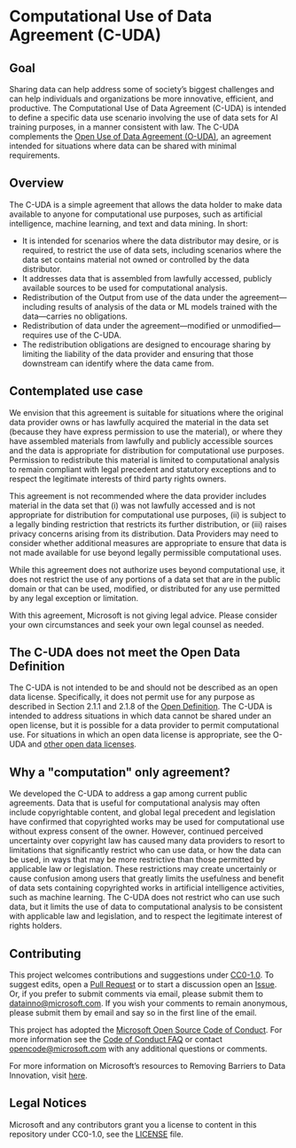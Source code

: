 

# Computational Use of Data Agreement (C-UDA)

## Goal

Sharing data can help address some of society’s biggest challenges and can help individuals and organizations be more innovative, efficient, and productive. The Computational Use of Data Agreement (C-UDA) is intended to define a specific data use scenario involving the use of data sets for AI training purposes, in a manner consistent with law. The C-UDA complements the [Open Use of Data Agreement (O-UDA)](https://github.com/microsoft/Open-Use-of-Data-Agreement/), an agreement intended for situations where data can be shared with minimal requirements.

## Overview

The C-UDA is a simple agreement that allows the data holder to make data available to anyone for computational use purposes, such as artificial intelligence, machine learning, and text and data mining.  In short:

*	It is intended for scenarios where the data distributor may desire, or is required, to restrict the use of data sets, including scenarios where the data set contains material not owned or controlled by the data distributor.
*	It addresses data that is assembled from lawfully accessed, publicly available sources to be used for computational analysis.
*	Redistribution of the Output from use of the data under the agreement—including results of analysis of the data or ML models trained with the data—carries no obligations.
*	Redistribution of data under the agreement—modified or unmodified—requires use of the C-UDA.
*	The redistribution obligations are designed to encourage sharing by limiting the liability of the data provider and ensuring that those downstream can identify where the data came from.

## Contemplated use case

We envision that this agreement is suitable for situations where the original data provider owns or has lawfully acquired the material in the data set (because they have express permission to use the material), or where they have assembled materials from lawfully and publicly accessible sources and the data is appropriate for distribution for computational use purposes. Permission to redistribute this material is limited to computational analysis to remain compliant with legal precedent and statutory exceptions and to respect the legitimate interests of third party rights owners.

This agreement is not recommended where the data provider includes material in the data set that (i) was not lawfully accessed and is not appropriate for distribution for computational use purposes, (ii) is subject to a legally binding restriction that restricts its further distribution, or (iii) raises privacy concerns arising from its distribution. Data Providers may need to consider whether additional measures are appropriate to ensure that data is not made available for use beyond legally permissible computational uses.

While this agreement does not authorize uses beyond computational use, it does not restrict the use of any portions of a data set that are in the public domain or that can be used, modified, or distributed for any use permitted by any legal exception or limitation.

With this agreement, Microsoft is not giving legal advice. Please consider your own circumstances and seek your own legal counsel as needed.

## The C-UDA does not meet the Open Data Definition
The C-UDA is not intended to be and should not be described as an open data license. Specifically, it does not permit use for any purpose as described in Section 2.1.1 and 2.1.8 of the [Open Definition](https://opendefinition.org/od/2.1/en/). The C-UDA is intended to address situations in which data cannot be shared under an open license, but it is possible for a data provider to permit computational use. For situations in which an open data license is appropriate, see the O-UDA and [other open data licenses](https://github.com/microsoft/Open-Use-of-Data-Agreement#why-a-new-license).

## Why a "computation" only agreement?

We developed the C-UDA to address a gap among current public agreements.  Data that is useful for computational analysis may often include copyrightable content, and global legal precedent and legislation have confirmed that copyrighted works may be used for computational use without express consent of the owner. However, continued perceived uncertainty over copyright law has caused many data providers to resort to limitations that significantly restrict who can use data, or how the data can be used, in ways that may be more restrictive than those permitted by applicable law or legislation. These restrictions may create uncertainly or cause confusion among users that greatly limits the usefulness and benefit of data sets containing copyrighted works in artificial intelligence activities, such as machine learning. The C-UDA does not restrict who can use such data, but it limits the use of data to computational analysis to be consistent with applicable law and legislation, and to respect the legitimate interest of rights holders.

## Contributing

This project welcomes contributions and suggestions under [CC0-1.0](https://creativecommons.org/share-your-work/public-domain/cc0/). To suggest edits, open a [Pull Request](https://help.github.com/en/articles/editing-files-in-another-users-repository) or to start a discussion open an [Issue](https://help.github.com/en/articles/creating-an-issue). Or, if you prefer to submit comments via email, please submit them to [datainno@microsoft.com](mailto:datainno@microsoft.com). If you wish your comments to remain anonymous, please submit them by email and say so in the first line of the email.

This project has adopted the [Microsoft Open Source Code of Conduct](https://opensource.microsoft.com/codeofconduct/).
For more information see the [Code of Conduct FAQ](https://opensource.microsoft.com/codeofconduct/faq/) or
contact [opencode@microsoft.com](mailto:opencode@microsoft.com) with any additional questions or comments.

For more information on Microsoft’s resources to Removing Barriers to Data Innovation, visit [here](https://news.microsoft.com/datainnovation/).

## Legal Notices
Microsoft and any contributors grant you a license to content in this repository under CC0-1.0, see the [LICENSE](LICENSE) file.

